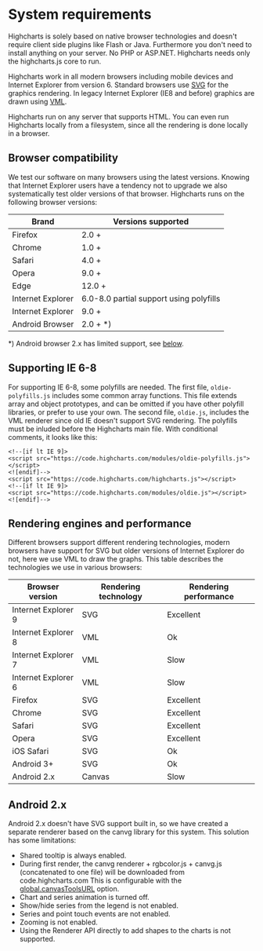 System requirements
===

Highcharts is solely based on native browser technologies and doesn't require client side plugins like Flash or Java. Furthermore you don't need to install anything on your server. No PHP or ASP.NET. Highcharts needs only the highcharts.js core to run.

Highcharts work in all modern browsers including mobile devices and Internet Explorer from version 6. Standard browsers use [SVG](https://www.w3.org/Graphics/SVG/) for the graphics rendering. In legacy Internet Explorer (IE8 and before) graphics are drawn using [VML](https://www.w3.org/TR/NOTE-VML).

Highcharts run on any server that supports HTML. You can even run Highcharts locally from a filesystem, since all the rendering is done locally in a browser.

Browser compatibility
---------------------

We test our software on many browsers using the latest versions. Knowing that Internet Explorer users have a tendency not to upgrade we also systematically test older versions of that browser. Highcharts runs on the following browser versions:

|Brand|Versions supported|
|--- |--- |
|Firefox|2.0 +|
|Chrome|1.0 +|
|Safari|4.0 +|
|Opera|9.0 +|
|Edge|12.0 +|
|Internet Explorer|6.0-8.0 partial support using polyfills|
|Internet Explorer|9.0 +|
|Android Browser|2.0 + *)|

*) Android browser 2.x has limited support, see [below](#android).

Supporting IE 6-8
-----------------

For supporting IE 6-8, some polyfills are needed. The first file, `oldie-polyfills.js` includes some common array functions. This file extends array and object prototypes, and can be omitted if you have other polyfill libraries, or prefer to use your own. The second file, `oldie.js`, includes the VML renderer since old IE doesn't support SVG rendering. The polyfills must be inluded before the Highcharts main file. With conditional comments, it looks like this:

    
    <!--[if lt IE 9]>
    <script src="https://code.highcharts.com/modules/oldie-polyfills.js"></script>
    <![endif]-->  
    <script src="https://code.highcharts.com/highcharts.js"></script>
    <!--[if lt IE 9]>
    <script src="https://code.highcharts.com/modules/oldie.js"></script>
    <![endif]-->

Rendering engines and performance
---------------------------------

Different browsers support different rendering technologies, modern browsers have support for SVG but older versions of Internet Explorer do not, here we use VML to draw the graphs. This table describes the technologies we use in various browsers:

|Browser version|Rendering technology|Rendering performance|
|--- |--- |--- |
|Internet Explorer 9|SVG|Excellent|
|Internet Explorer 8|VML|Ok|
|Internet Explorer 7|VML|Slow|
|Internet Explorer 6|VML|Slow|
|Firefox|SVG|Excellent|
|Chrome|SVG|Excellent|
|Safari|SVG|Excellent|
|Opera|SVG|Excellent|
|iOS Safari|SVG|Ok|
|Android 3+|SVG|Ok|
|Android 2.x|Canvas|Slow|

Android 2.x
-----------

Android 2.x doesn't have SVG support built in, so we have created a separate renderer based on the canvg library for this system. This solution has some limitations:

*   Shared tooltip is always enabled.
*   During first render, the canvg renderer + rgbcolor.js + canvg.js (concatenated to one file) will be downloaded from code.highcharts.com This is configurable with the [global.canvasToolsURL](https://api.highcharts.com/highcharts#global.canvasToolsURL) option.
*   Chart and series animation is turned off.
*   Show/hide series from the legend is not enabled.
*   Series and point touch events are not enabled.
*   Zooming is not enabled.
*   Using the Renderer API directly to add shapes to the charts is not supported.
